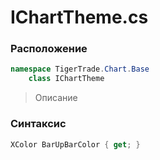 
# IChartTheme.cs
### Расположение
```csharp
namespace TigerTrade.Chart.Base  
    class IChartTheme
```

> Описание

### Синтаксис
```csharp
XColor BarUpBarColor { get; }
```
